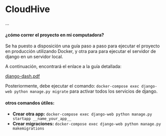# CloudHive  
...  
#### ¿cómo correr el proyecto en mi computadora?  

Se ha puesto a disposición una guía paso a paso para ejecutar el proyecto en producción utilizando Docker, y otra para para ejecutar el servidor de django en un servidor local.

A continuación, encontrará el enlace a la guía detallada:  

[django-dash.pdf](https://workdrive.zoho.com/file/uk2wdff11cb87c81c49f38052bfa50dffa14c)

Posteriormente, debe ejecutar el comando: `docker-compose exec django-web python manage.py migrate` para activar todos los servicios de django.

#### otros comandos útiles:  
 
- **Crear otra app:** `docker-compose exec django-web python manage.py startapp __name_your_app__`  
- **Crear migraciones:** `docker-compose exec django-web python manage.py makemigrations`  
